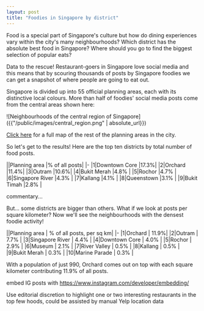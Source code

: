 ```yaml
---
layout: post
title: "Foodies in Singapore by district"
---
```


Food is a special part of Singapore's culture but how do dining experiences
vary within the city's many neighbourhoods?
Which district has the absolute best food in Singapore?
Where should you go to find the biggest selection of popular eats?

Data to the rescue! Restaurant-goers in Singapore love social media and this
means that by scouring thousands of posts by Singapore foodies we can get
a snapshot of where people are going to eat out.

Singapore is divided up into 55 official planning areas, each with its
distinctive local colours.
More than half of foodies' social media posts come from the central areas shown
here:

![Neighbourhoods of the central region of Singapore]({{"/public/images/central_region.png" | absolute_url}})

[Click here](https://www.ura.gov.sg/dc/plng_area/images/plng-area-map-b.gif)
for a full map of the rest of the planning areas in the city.

So let's get to the results!
Here are the top ten districts by total number of food posts.

||Planning area        |% of all posts|
|-
|1|Downtown Core   |17.3%|
|2|Orchard         |11.4%|
|3|Outram          |10.6%|
|4|Bukit Merah     |4.8% |
|5|Rochor          |4.7% |
|6|Singapore River |4.3% |
|7|Kallang         |4.1% |
|8|Queenstown      |3.1% |
|9|Bukit Timah     |2.8% |

<!--
|10|Geylang         |2.7% |
|11|Bedok           |2.5% |
|12|Tampines        |2.2% |
|13|Tanglin         |2.1% |
|14|Toa Payoh       |2.0% |
|15|Marine Parade   |1.9% |
|16|Serangoon       |1.9% |
|17|Museum          |1.7% |
|18|Jurong East     |1.7% |
|19|Novena          |1.6% |
|20|Bishan          |1.6% |
-->

commentary...

But... some districts are bigger than others. What if we look at posts
per square kilometer?
Now we'll see the neighbourhoods with the densest foodie activity!


||Planning area         | % of all posts, per sq km|
|-
|1|Orchard         | 11.9%|
|2|Outram          | 7.7% |
|3|Singapore River | 4.4% |
|4|Downtown Core   | 4.0% |
|5|Rochor          | 2.9% |
|6|Museum          | 2.1% |
|7|River Valley    | 0.5% |
|8|Kallang         | 0.5% |
|9|Bukit Merah     | 0.3% |
|10|Marine Parade  | 0.3% |

With a population of just 990, Orchard comes out on top with each square
kilometer contributing 11.9% of all posts.

embed IG posts with
https://www.instagram.com/developer/embedding/

Use editorial discretion to highlight one or two interesting restaurants in the
top few hoods, could be assisted by manual Yelp location data

